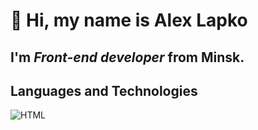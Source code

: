 # 👋 Hi, my name is **Alex Lapko**
## I'm *Front-end developer* from Minsk.
## Languages and Technologies
![HTML](https://img.shields.io/badge/-JAVASCRIPT-blue?style=flat-square&logo=javascript)
<!--
**marmon179/marmon179** is a ✨ _special_ ✨ repository because its `README.md` (this file) appears on your GitHub profile.

Here are some ideas to get you started:

- 🔭 I’m currently working on ...
- 🌱 I’m currently learning ...
- 👯 I’m looking to collaborate on ...
- 🤔 I’m looking for help with ...
- 💬 Ask me about ...
- 📫 How to reach me: ...
- 😄 Pronouns: ...
- ⚡ Fun fact: ...
-->
